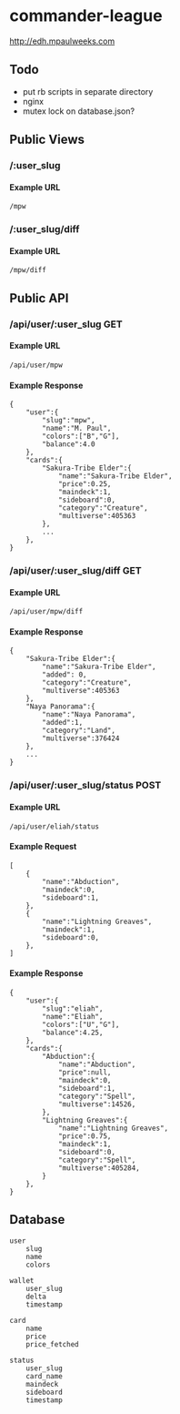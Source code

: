 # commander-league

http://edh.mpaulweeks.com

## Todo

 - put rb scripts in separate directory
 - nginx
 - mutex lock on database.json?

## Public Views

### /:user_slug

#### Example URL

`/mpw`

### /:user_slug/diff

#### Example URL

`/mpw/diff`

## Public API

### /api/user/:user_slug GET

#### Example URL

`/api/user/mpw`

#### Example Response

```
{
    "user":{
        "slug":"mpw",
        "name":"M. Paul",
        "colors":["B","G"],
        "balance":4.0
    },
    "cards":{
        "Sakura-Tribe Elder":{
            "name":"Sakura-Tribe Elder",
            "price":0.25,
            "maindeck":1,
            "sideboard":0,
            "category":"Creature",
            "multiverse":405363
        },
        ...
    },
}
```

### /api/user/:user_slug/diff GET

#### Example URL

`/api/user/mpw/diff`

#### Example Response

```
{
    "Sakura-Tribe Elder":{
        "name":"Sakura-Tribe Elder",
        "added": 0,
        "category":"Creature",
        "multiverse":405363
    },
    "Naya Panorama":{
        "name":"Naya Panorama",
        "added":1,
        "category":"Land",
        "multiverse":376424
    },
    ...
}
```

### /api/user/:user_slug/status POST

#### Example URL

`/api/user/eliah/status`

#### Example Request

```
[
    {
        "name":"Abduction",
        "maindeck":0,
        "sideboard":1,
    },
    {
        "name":"Lightning Greaves",
        "maindeck":1,
        "sideboard":0,
    },
]   
```

#### Example Response
```
{
    "user":{
        "slug":"eliah",
        "name":"Eliah",
        "colors":["U","G"],
        "balance":4.25,
    },
    "cards":{
        "Abduction":{
            "name":"Abduction",
            "price":null,
            "maindeck":0,
            "sideboard":1,
            "category":"Spell",
            "multiverse":14526,
        },
        "Lightning Greaves":{
            "name":"Lightning Greaves",
            "price":0.75,
            "maindeck":1,
            "sideboard":0,
            "category":"Spell",
            "multiverse":405284,
        }
    },
}
```

## Database

```
user
    slug
    name
    colors 

wallet
    user_slug
    delta
    timestamp

card
    name
    price
    price_fetched

status
    user_slug
    card_name
    maindeck
    sideboard
    timestamp
```
